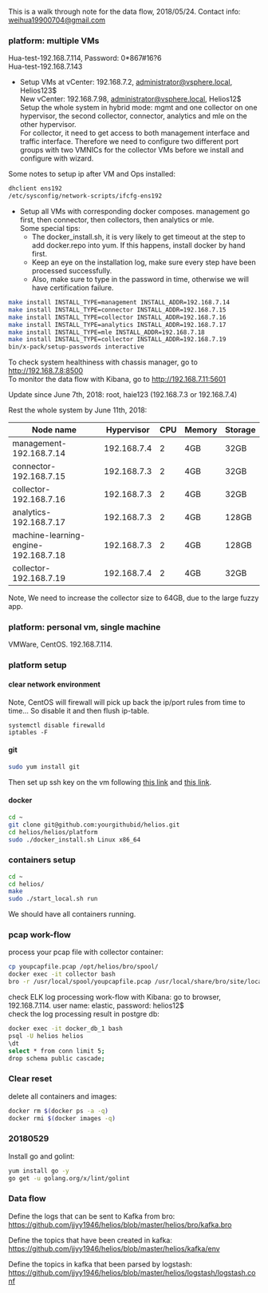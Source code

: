 This is a walk through note for the data flow, 2018/05/24. Contact info: weihua19900704@gmail.com <br />

### platform: multiple VMs

Hua-test-192.168.7.114, Password: 0*867#16?6 <br />
Hua-test-192.168.7.143
- Setup VMs at vCenter: 192.168.7.2, administrator@vsphere.local, Helios123$ <br />
New vCenter: 192.168.7.98, administrator@vsphere.local, Helios12$ <br />
Setup the whole system in hybrid mode: mgmt and one collector on one hypervisor, the second collector, connector, analytics and mle on the other hypervisor. <br />
For collector, it need to get access to both management interface and traffic interface. Therefore we need to configure two different port groups with two VMNICs for the collector VMs before we install and configure with wizard. <br />

Some notes to setup ip after VM and Ops installed: <br />
```bash
dhclient ens192
/etc/sysconfig/network-scripts/ifcfg-ens192
```

- Setup all VMs with corresponding docker composes. management go first, then connector, then collectors, then analytics or mle. <br />
Some special tips: 
    - The docker_install.sh, it is very likely to get timeout at the step to add docker.repo into yum. If this happens, install docker by hand first. <br />
    - Keep an eye on the installation log, make sure every step have been processed successfully. <br />
    - Also, make sure to type in the password in time, otherwise we will have certification failure. <br />

```bash
make install INSTALL_TYPE=management INSTALL_ADDR=192.168.7.14
make install INSTALL_TYPE=connector INSTALL_ADDR=192.168.7.15
make install INSTALL_TYPE=collector INSTALL_ADDR=192.168.7.16
make install INSTALL_TYPE=analytics INSTALL_ADDR=192.168.7.17
make install INSTALL_TYPE=mle INSTALL_ADDR=192.168.7.18
make install INSTALL_TYPE=collector INSTALL_ADDR=192.168.7.19
bin/x-pack/setup-passwords interactive
```
To check system healthiness with chassis manager, go to http://192.168.7.8:8500 <br />
To monitor the data flow with Kibana, go to http://192.168.7.11:5601 <br />

Update since June 7th, 2018: root, haie123 (192.168.7.3 or 192.168.7.4) <br />

Rest the whole system by June 11th, 2018: <br />

| Node name                          | Hypervisor | CPU | Memory | Storage |
|------------------------------------|------------|-----|--------|---------|
|management-192.168.7.14             | 192.168.7.4|  2  |   4GB  |   32GB  |
|connector-192.168.7.15              | 192.168.7.3|  2  |   4GB  |   32GB  |
|collector-192.168.7.16              | 192.168.7.3|  2  |   4GB  |   32GB  |
|analytics-192.168.7.17              | 192.168.7.3|  2  |   4GB  |  128GB  |
|machine-learning-engine-192.168.7.18| 192.168.7.3|  2  |   4GB  |  128GB  |
|collector-192.168.7.19              | 192.168.7.4|  2  |   4GB  |   32GB  |

Note, We need to increase the collector size to 64GB, due to the large fuzzy app. <br />

### platform: personal vm, single machine
VMWare, CentOS. 192.168.7.114. <br />

### platform setup

#### clear network environment
Note, CentOS will firewall will pick up back the ip/port rules from time to time... So disable it and then flush ip-table. <br />
```
systemctl disable firewalld
iptables -F
```

#### git
```bash
sudo yum install git
```
Then set up ssh key on the vm following [this link](https://help.github.com/articles/generating-a-new-ssh-key-and-adding-it-to-the-ssh-agent/) and [this link](https://help.github.com/articles/adding-a-new-ssh-key-to-your-github-account/). <br />

#### docker
```bash
cd ~
git clone git@github.com:yourgithubid/helios.git
cd helios/helios/platform
sudo ./docker_install.sh Linux x86_64
```

### containers setup
```bash
cd ~
cd helios/
make
sudo ./start_local.sh run
```
We should have all containers running. <br />

### pcap work-flow
process your pcap file with collector container: <br />
```bash
cp youpcapfile.pcap /opt/helios/bro/spool/
docker exec -it collector bash
bro -r /usr/local/spool/youpcapfile.pcap /usr/local/share/bro/site/local.bro
```

check ELK log processing work-flow with Kibana: go to browser, 192.168.7.114. user name: elastic, password: helios12$ <br />
check the log processing result in postgre db: <br />
```bash
docker exec -it docker_db_1 bash
psql -U helios helios
\dt
select * from conn limit 5;
drop schema public cascade;
```

### Clear reset
delete all containers and images: <br />
```bash
docker rm $(docker ps -a -q)
docker rmi $(docker images -q)
```

### 20180529
Install go and golint: <br />
```bash
yum install go -y
go get -u golang.org/x/lint/golint
```

### Data flow
Define the logs that can be sent to Kafka from bro: <br />
https://github.com/jjyy1946/helios/blob/master/helios/bro/kafka.bro <br />

Define the topics that have been created in kafka: <br />
https://github.com/jjyy1946/helios/blob/master/helios/kafka/env <br />

Define the topics in kafka that been parsed by logstash: <br />
https://github.com/jjyy1946/helios/blob/master/helios/logstash/logstash.conf <br />
